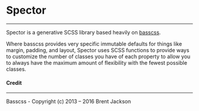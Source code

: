 # Spector
---

Spector is a generative SCSS library based heavily on [basscss](http://basscss.com).

Where basscss provides very specific immutable defaults for things like margin, padding, and layout, Spector uses SCSS functions to provide ways to customize the number of classes you have of each property to allow you to always have the maximum amount of flexibility with the fewest possible classes.

#### Credit
---
Basscss - Copyright (c) 2013 – 2016 Brent Jackson